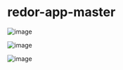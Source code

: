 # redor-app-master

![image](https://user-images.githubusercontent.com/10458982/159699049-0b298302-5f0e-4f0c-9170-1943f5361ff6.png)

![image](https://user-images.githubusercontent.com/10458982/159699165-bcffbefb-9447-4c2f-924a-191f9aaa5f19.png)



![image](https://user-images.githubusercontent.com/10458982/159699389-d1951e1e-7adc-42d3-bf5a-216cefbc858d.png)

